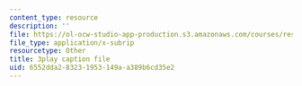 ```yaml
---
content_type: resource
description: ''
file: https://ol-ocw-studio-app-production.s3.amazonaws.com/courses/res-10-001-making-science-and-engineering-pictures-a-practical-guide-to-presenting-your-work-spring-2016/6552dda283231953149aa389b6cd35e2_6tAfLDGm9kA.srt
file_type: application/x-subrip
resourcetype: Other
title: 3play caption file
uid: 6552dda2-8323-1953-149a-a389b6cd35e2
---
```

